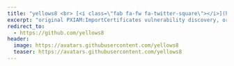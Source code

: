 ```yaml
---
title: "yellows8 <br> [<i class=\"fab fa-fw fa-twitter-square\"></i>](https://twitter.com/ylws8){: style=\"color:white\"} [<i class=\"fab fa-fw fa-github\"></i>](https://github.com/yellows8){: style=\"color:white\"}"
excerpt: "original PXIAM:ImportCertificates vulnerability discovery, original PXI command buffer overflow vulnerability discovery"
redirect_to:
  - https://github.com/yellows8
header:
  image: https://avatars.githubusercontent.com/yellows8
  teaser: https://avatars.githubusercontent.com/yellows8
---
```

